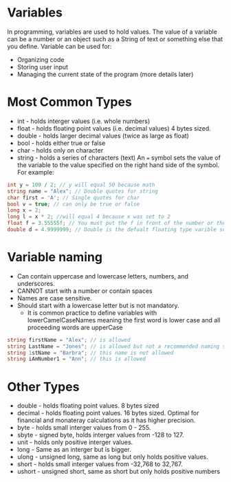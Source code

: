 # Variables

In programming, variables are used to hold values. 
The value of a variable can be a number or an object such as a String of text or something else that you define.
Variable can be used for:
* Organizing code
* Storing user input
* Managing the current state of the program (more details later)

# Most Common Types

* int - holds interger values (i.e. whole numbers)
* float - holds floating point values (i.e. decimal values) 4 bytes sized.
* double - holds larger decimal values (twice as large as float)
* bool - holds either true or false
* char - holds only on character
* string - holds a series of characters (text)
An `=` symbol sets the value of the variable to the value specified on the right hand side of the symbol. For example:
```C#
int y = 100 / 2; // y will equal 50 because math
string name = "Alex"; // Double quotes for string
char first = 'A'; // Single quotes for char
bool v = true; // can only be true or false
long x = 2;
long l = x * 2; //will equal 4 because x was set to 2
float f = 3.55555f; // You must put the f in front of the number or the program will assume its a double (causing an error).
double d = 4.9999999; // Double is the defualt floating type varible so it doesn't need a clarification lice decimal and float.
```
# Variable naming
* Can contain uppercase and lowercase letters, numbers, and underscores.
* CANNOT start with a number or contain spaces
* Names are case sensitive.
* Should start with a lowercase letter but is not mandatory.
    * It is common practice to define variables with lowerCamelCaseNames meaning the first word is lower case and all proceeding 
words are upperCase
```C#
string firstName = "Alex"; // is allowed
string LastName = "Jones"; // is allowed but not a recommended naming standard
string 1stName = "Barbra"; // this name is not allowed
string iAmNumber1 = "Ann"; // this is allowed
```

# Other Types
* double - holds floating point values. 8 bytes sized
* decimal - holds floating point values. 16 bytes sized. Optimal for financial and monateray calculations as it has higher precision.
* byte - holds small interger values from 0 - 255.
* sbyte - signed byte, holds interger values from -128 to 127.
* unit - holds only positive interger values.
* long - Same as an interger but is bigger.
* ulong - unsigned long, same as long but only holds positive values.
* short - holds small interger values from -32,768 to 32,767.
* ushort - unsigned short, same as short but only holds positive numbers

